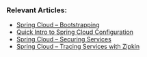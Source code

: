 ### Relevant Articles: 

- [Spring Cloud – Bootstrapping](http://www.baeldung.com/spring-cloud-bootstrapping)
- [Quick Intro to Spring Cloud Configuration](http://www.baeldung.com/spring-cloud-configuration)
- [Spring Cloud – Securing Services](http://www.baeldung.com/spring-cloud-securing-services)
- [Spring Cloud – Tracing Services with Zipkin](http://www.baeldung.com/tracing-services-with-zipkin)